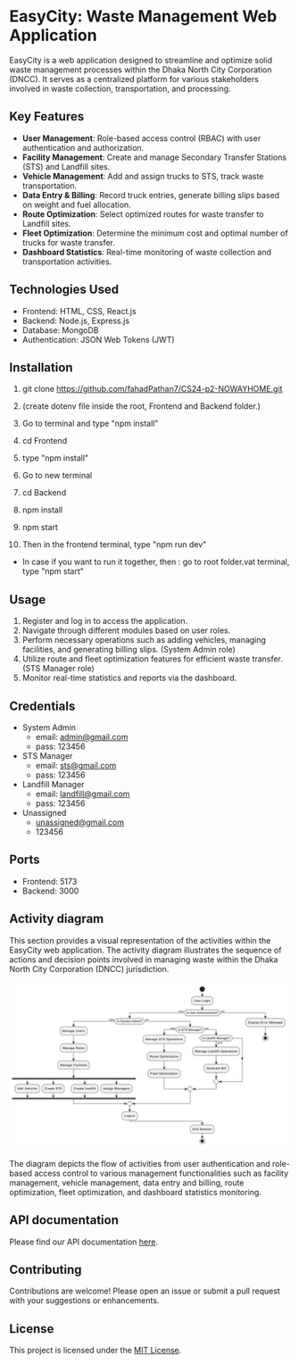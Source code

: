 # EasyCity: Waste Management Web Application

EasyCity is a web application designed to streamline and optimize solid waste management processes within the Dhaka North City Corporation (DNCC). It serves as a centralized platform for various stakeholders involved in waste collection, transportation, and processing.

## Key Features

- **User Management**: Role-based access control (RBAC) with user authentication and authorization.
- **Facility Management**: Create and manage Secondary Transfer Stations (STS) and Landfill sites.
- **Vehicle Management**: Add and assign trucks to STS, track waste transportation.
- **Data Entry & Billing**: Record truck entries, generate billing slips based on weight and fuel allocation.
- **Route Optimization**: Select optimized routes for waste transfer to Landfill sites.
- **Fleet Optimization**: Determine the minimum cost and optimal number of trucks for waste transfer.
- **Dashboard Statistics**: Real-time monitoring of waste collection and transportation activities.

## Technologies Used

- Frontend: HTML, CSS, React.js
- Backend: Node.js, Express.js
- Database: MongoDB
- Authentication: JSON Web Tokens (JWT)

## Installation

1. git clone https://github.com/fahadPathan7/CS24-p2-NOWAYHOME.git

2. (create dotenv file inside the root, Frontend and Backend folder.)
3. Go to terminal and type "npm install"
4. cd Frontend
5. type "npm install"
6. Go to new terminal
7. cd Backend
8. npm install
9. npm start
10. Then in the frontend terminal, type "npm run dev"
- In case if you want to run it together, then :
go to root folder.vat terminal, type "npm start"

## Usage

1. Register and log in to access the application.
2. Navigate through different modules based on user roles.
3. Perform necessary operations such as adding vehicles, managing facilities, and generating billing slips. (System Admin role)
4. Utilize route and fleet optimization features for efficient waste transfer. (STS Manager role)
5. Monitor real-time statistics and reports via the dashboard.

## Credentials
- System Admin
    - email: admin@gmail.com
    - pass: 123456
- STS Manager
  - email: sts@gmail.com
  - pass: 123456
- Landfill Manager
  - email: landfill@gmail.com
  - pass: 123456
- Unassigned
  - unassigned@gmail.com
  - 123456

## Ports
- Frontend: 5173
- Backend: 3000

## Activity diagram
This section provides a visual representation of the activities within the EasyCity web application. The activity diagram illustrates the sequence of actions and decision points involved in managing waste within the Dhaka North City Corporation (DNCC) jurisdiction.

![Activity diagram](./extras/activitydiagram.png)

The diagram depicts the flow of activities from user authentication and role-based access control to various management functionalities such as facility management, vehicle management, data entry and billing, route optimization, fleet optimization, and dashboard statistics monitoring.

## API documentation
Please find our API documentation [here](./extras/API_documentation.xlsx).

## Contributing

Contributions are welcome! Please open an issue or submit a pull request with your suggestions or enhancements.

## License

This project is licensed under the [MIT License](LICENSE).
